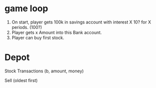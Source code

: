 # game loop

1. On start, player gets 100k in savings account with interest X 10? for X periods. (100?)
2. Player gets x Amount into this Bank account. 
3. Player can buy first stock. 


# Depot
Stock
Transactions (b, amount, money)

Sell (oldest first)

